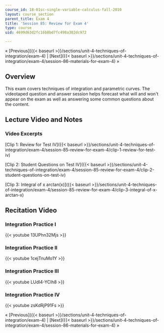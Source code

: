 ```yaml
---
course_id: 18-01sc-single-variable-calculus-fall-2010
layout: course_section
parent_title: Exam 4
title: 'Session 85: Review for Exam 4'
type: course
uid: 4699d63d2fc16b8bd7fc498a382dc972

---
```


« [Previous]({{< baseurl >}}/sections/unit-4-techniques-of-integration/exam-4) | [Next]({{< baseurl >}}/sections/unit-4-techniques-of-integration/exam-4/session-86-materials-for-exam-4) »

Overview
--------

This exam covers techniques of integration and parametric curves. The videotaped question and answer session helps forecast what will and won't appear on the exam as well as answering some common questions about the content.

Lecture Video and Notes
-----------------------

### Video Excerpts

[Clip 1: Review for Test IV]({{< baseurl >}}/sections/unit-4-techniques-of-integration/exam-4/session-85-review-for-exam-4/clip-1-review-for-test-iv)

[Clip 2: Student Questions on Test IV]({{< baseurl >}}/sections/unit-4-techniques-of-integration/exam-4/session-85-review-for-exam-4/clip-2-student-questions-on-test-iv)

[Clip 3: Integral of x arctan(x)]({{< baseurl >}}/sections/unit-4-techniques-of-integration/exam-4/session-85-review-for-exam-4/clip-3-integral-of-x-arctan-x)

Recitation Video
----------------

### Integration Practice I

{{< youtube 13UPhn32Mjs >}}

### Integration Practice II

{{< youtube 1cejTnuMo1Y >}}

### Integration Practice III

{{< youtube LUdI4-YCIh8 >}}

### Integration Practice IV

{{< youtube zsKdRjP91Fs >}}

« [Previous]({{< baseurl >}}/sections/unit-4-techniques-of-integration/exam-4) | [Next]({{< baseurl >}}/sections/unit-4-techniques-of-integration/exam-4/session-86-materials-for-exam-4) »